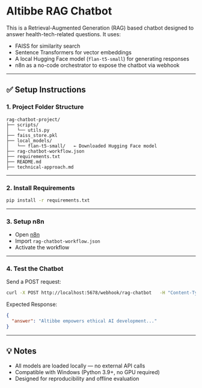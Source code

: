 # Altibbe RAG Chatbot

This is a Retrieval-Augmented Generation (RAG) based chatbot designed to answer health-tech-related questions. It uses:

- FAISS for similarity search
- Sentence Transformers for vector embeddings
- A local Hugging Face model (`flan-t5-small`) for generating responses
- n8n as a no-code orchestrator to expose the chatbot via webhook

---

## ✅ Setup Instructions

### 1. Project Folder Structure

```
rag-chatbot-project/
├── scripts/
│   └── utils.py
├── faiss_store.pkl
├── local_models/
│   └── flan-t5-small/   ← Downloaded Hugging Face model
├── rag-chatbot-workflow.json
├── requirements.txt
├── README.md
├── technical-approach.md
```

---

### 2. Install Requirements

```bash
pip install -r requirements.txt
```

---

### 3. Setup n8n

- Open [n8n](https://n8n.io/)
- Import `rag-chatbot-workflow.json`
- Activate the workflow

---

### 4. Test the Chatbot

Send a POST request:

```bash
curl -X POST http://localhost:5678/webhook/rag-chatbot   -H "Content-Type: application/json"   -d "{"question":"What is Altibbe?"}"
```

Expected Response:

```json
{
  "answer": "Altibbe empowers ethical AI development..."
}
```

---

## 💡 Notes

- All models are loaded locally — no external API calls
- Compatible with Windows (Python 3.9+, no GPU required)
- Designed for reproducibility and offline evaluation